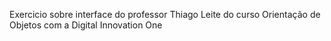 Exercicio sobre interface do professor Thiago Leite do curso Orientação de Objetos com a Digital Innovation One
